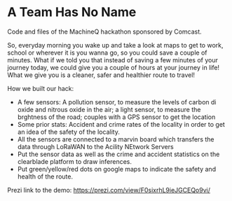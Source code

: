 # A Team Has No Name
Code and files of the MachineQ hackathon sponsored by Comcast.

So, everyday morning you wake up and take a look at maps to get to work, school or wherever it is you wanna go, so you could save a couple of minutes. What if we told you that instead of saving a few minutes of your journey today, we could give you a couple of hours at your journey in life! What we give you is a cleaner, safer and healthier route to travel!

How we built our hack:
* A few sensors: A pollution sensor, to measure the levels of carbon di oxide and nitrous oxide in the air; a light sensor, to measure the brghtness of the road; couples with a GPS sensor to get the location
* Some prior stats: Accident and crime rates of the locality in order to get an idea of the safety of the locality.
* All the sensors are connected to a marvin board which transfers the data through LoRaWAN to the Acility NEtwork Servers
* Put the sensor data as well as the crime and accident statistics on the clearblade platform to draw inferences.
* Put green/yellow/red dots on google maps to indicate the safety and health of the route.

Prezi link to the demo: https://prezi.com/view/F0sixrhL9ieJGCEQo9vi/

